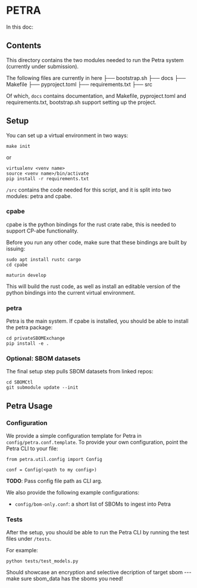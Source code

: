 # PETRA

In this doc:

[Dir contents]: #contents
[Petra setup]: #setup
[Using Petra]: #petra-usage

## Contents

This directory contains the two modules needed to run the Petra system (currently under submission).

The following files are currently in here
├── bootstrap.sh
├── docs
├── Makefile
├── pyproject.toml
├── requirements.txt
├── src

Of which, `docs` contains documentation, and Makefile, pyproject.toml and
requirements.txt, bootstrap.sh support setting up the project.

## Setup

You can set up a virtual environment in two ways:

```
make init
```

or

```
virtualenv <venv name>
source <venv name>/bin/activate
pip install -r requirements.txt
```

`/src` contains the code needed for this script, and it is split into two modules: petra and cpabe.

### cpabe

cpabe is the python bindings for the rust crate rabe, this is needed to support CP-abe functionality.

Before you run any other code, make sure that these bindings are built by issuing:

```
sudo apt install rustc cargo
cd cpabe

maturin develop
```

This will build the rust code, as well as install an editable version of the
python bindings into the current virtual environment.

### petra

Petra is the main system. If cpabe is installed, you should be able to
install the petra package:

```
cd privateSBOMExchange
pip install -e .
```

### Optional: SBOM datasets

The final setup step pulls SBOM datasets from linked repos:

```
cd SBOMCtl
git submodule update --init
```

## Petra Usage

### Configuration

We provide a simple configuration template for Petra in `config/petra.conf.template`. To provide your own configuration,
point the Petra CLI to your file:

```
from petra.util.config import Config

conf = Config(<path to my config>)
```

**TODO**: Pass config file path as CLI arg.

We also provide the following example configurations:

* `config/bom-only.conf`: a short list of SBOMs to ingest into Petra

### Tests

After the setup, you should be able to run the Petra CLI by running the test files under `/tests`.

For example:

```
python tests/test_models.py
```

Should showcase an encryption and selective decription of target sbom --- make
sure sbom\_data has the sboms you need!
